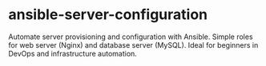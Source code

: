 # ansible-server-configuration
Automate server provisioning and configuration with Ansible. Simple roles for web server (Nginx) and database server (MySQL). Ideal for beginners in DevOps and infrastructure automation.
